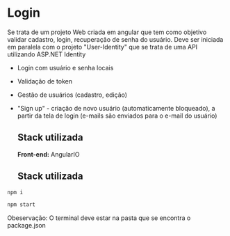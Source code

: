 # Login

Se trata de um projeto Web criada em angular que tem como objetivo validar cadastro, login, recuperação de senha do usuário. Deve ser iniciada em paralela com o projeto "User-Identity" que se trata de uma API utilizando ASP.NET Identity 

* Login com usuário e senha locais
* Validação de token
* Gestão de usuários (cadastro, edição)
* "Sign up" - criação de novo usuário (automaticamente bloqueado), a partir da tela de login (e-mails são enviados para o e-mail do usuário)

  ## Stack utilizada
  **Front-end:** AngularIO

  ## Stack utilizada
```bash
npm i
```
```bash
npm start
```
Obeservação: O terminal deve estar na pasta que se encontra o package.json
